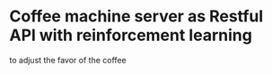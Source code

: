 # Coffee machine server as Restful API with reinforcement learning

to adjust the favor of the coffee 
